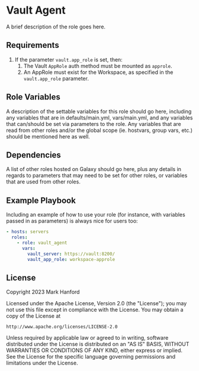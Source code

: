 Vault Agent
===========

A brief description of the role goes here.

Requirements
------------

1. If the parameter `vault.app_role` is set, then:
   1. The Vault `AppRole` auth method must be mounted as `approle`.
   1. An AppRole must exist for the Workspace, as specified in the `vault.app_role` parameter.

Role Variables
--------------

A description of the settable variables for this role should go here, including any variables that are in defaults/main.yml, vars/main.yml, and any variables that can/should be set via parameters to the role. Any variables that are read from other roles and/or the global scope (ie. hostvars, group vars, etc.) should be mentioned here as well.

Dependencies
------------

A list of other roles hosted on Galaxy should go here, plus any details in regards to parameters that may need to be set for other roles, or variables that are used from other roles.

Example Playbook
----------------

Including an example of how to use your role (for instance, with variables passed in as parameters) is always nice for users too:

```yaml
- hosts: servers
  roles:
    - role: vault_agent
      vars:
        vault_server: https://vault:8200/
        vault_app_role: workspace-approle
```

License
-------

Copyright 2023 Mark Hanford

Licensed under the Apache License, Version 2.0 (the "License");
you may not use this file except in compliance with the License.
You may obtain a copy of the License at

    http://www.apache.org/licenses/LICENSE-2.0

Unless required by applicable law or agreed to in writing, software
distributed under the License is distributed on an "AS IS" BASIS,
WITHOUT WARRANTIES OR CONDITIONS OF ANY KIND, either express or implied.
See the License for the specific language governing permissions and
limitations under the License.
